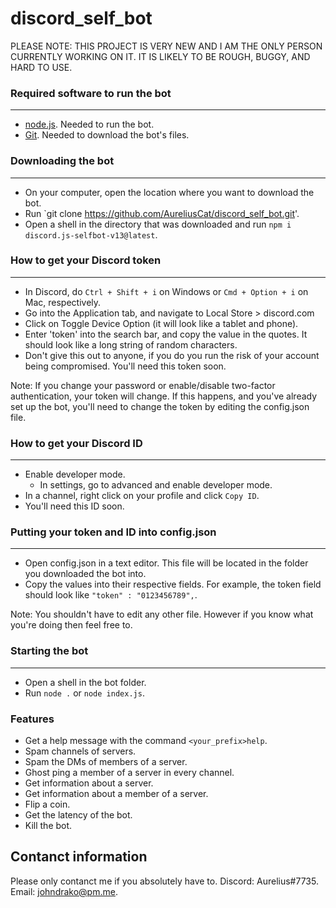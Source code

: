 # discord_self_bot

PLEASE NOTE: THIS PROJECT IS VERY NEW AND I AM THE ONLY PERSON CURRENTLY WORKING ON IT. IT IS LIKELY TO BE ROUGH, BUGGY, AND HARD TO USE.

### Required software to run the bot ###
- - - - -
  * [node.js](https://nodejs.org/en/download/). Needed to run the bot.
  * [Git](https://git-scm.com/downloads). Needed to download the bot's files.

### Downloading the bot ###
- - - 
  * On your computer, open the location where you want to download the bot.
  * Run `git clone https://github.com/AureliusCat/discord_self_bot.git'.
  * Open a shell in the directory that was downloaded and run `npm i discord.js-selfbot-v13@latest`.
 
### How to get your Discord token ###
- - - -
  * In Discord, do `Ctrl + Shift + i` on Windows or `Cmd + Option + i` on Mac, respectively.
  * Go into the Application tab, and navigate to Local Store > discord.com
  * Click on Toggle Device Option (it will look like a tablet and phone).
  * Enter 'token' into the search bar, and copy the value in the quotes. It should look like a long string of random characters.
  * Don't give this out to anyone, if you do you run the risk of your account being compromised. You'll need this token soon.

Note: If you change your password or enable/disable two-factor authentication, your token will change. If this happens, and you've already set up the bot, you'll need to change the token by editing the config.json file.
 
### How to get your Discord ID ###
- - - -
  * Enable developer mode.
    * In settings, go to advanced and enable developer mode.
  * In a channel, right click on your profile and click `Copy ID`.
  * You'll need this ID soon.

### Putting your token and ID into config.json ###
- - - -
  * Open config.json in a text editor. This file will be located in the folder you downloaded the bot into.
  * Copy the values into their respective fields. For example, the token field should look like `"token" : "0123456789",`.

Note: You shouldn't have to edit any other file. However if you know what you're doing then feel free to.

### Starting the bot ###
- - - -
  * Open a shell in the bot folder.
  * Run `node .` or `node index.js`.

### Features ###
  * Get a help message with the command `<your_prefix>help`.
  * Spam channels of servers.
  * Spam the DMs of members of a server.
  * Ghost ping a member of a server in every channel.
  * Get information about a server.
  * Get information about a member of a server.
  * Flip a coin.
  * Get the latency of the bot.
  * Kill the bot.
  
## Contanct information ##
Please only contanct me if you absolutely have to.
Discord: Aurelius#7735.
Email: johndrako@pm.me.
